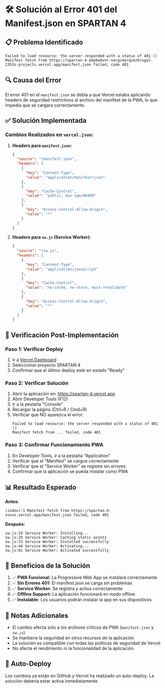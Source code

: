 # 🛠️ Solución al Error 401 del Manifest.json en SPARTAN 4

## 📋 Problema Identificado
```
Failed to load resource: the server responded with a status of 401 ()
Manifest fetch from https://spartan-4-p6p6edvnr-sergimarquezbrugal-2353s-projects.vercel.app/manifest.json failed, code 401
```

## 🔍 Causa del Error
El error 401 en el `manifest.json` se debía a que Vercel estaba aplicando headers de seguridad restrictivos al archivo del manifest de la PWA, lo que impedía que se cargara correctamente.

## ✅ Solución Implementada

### Cambios Realizados en `vercel.json`:

1. **Headers para `manifest.json`:**
   ```json
   {
     "source": "/manifest.json",
     "headers": [
       {
         "key": "Content-Type",
         "value": "application/manifest+json"
       },
       {
         "key": "Cache-Control",
         "value": "public, max-age=86400"
       },
       {
         "key": "Access-Control-Allow-Origin",
         "value": "*"
       }
     ]
   }
   ```

2. **Headers para `sw.js` (Service Worker):**
   ```json
   {
     "source": "/sw.js",
     "headers": [
       {
         "key": "Content-Type",
         "value": "application/javascript"
       },
       {
         "key": "Cache-Control",
         "value": "no-cache, no-store, must-revalidate"
       },
       {
         "key": "Access-Control-Allow-Origin",
         "value": "*"
       }
     ]
   }
   ```

## 🚀 Verificación Post-Implementación

### Paso 1: Verificar Deploy
1. Ir a [Vercel Dashboard](https://vercel.com/dashboard)
2. Seleccionar proyecto SPARTAN 4
3. Confirmar que el último deploy esté en estado "Ready"

### Paso 2: Verificar Solución
1. Abrir la aplicación en: https://spartan-4.vercel.app
2. Abrir Developer Tools (F12)
3. Ir a la pestaña "Console"
4. Recargar la página (Ctrl+R / Cmd+R)
5. Verificar que NO aparezca el error:
   ```
   Failed to load resource: the server responded with a status of 401 ()
   Manifest fetch from ... failed, code 401
   ```

### Paso 3: Confirmar Funcionamiento PWA
1. En Developer Tools, ir a la pestaña "Application"
2. Verificar que el "Manifest" se cargue correctamente
3. Verificar que el "Service Worker" se registre sin errores
4. Confirmar que la aplicación se pueda instalar como PWA

## 📊 Resultado Esperado

**Antes:**
```
(index):1 Manifest fetch from https://spartan-4-xxxxx.vercel.app/manifest.json failed, code 401
```

**Después:**
```
sw.js:24 Service Worker: Installing...
sw.js:29 Service Worker: Caching static assets
sw.js:33 Service Worker: Installed successfully
sw.js:44 Service Worker: Activating...
sw.js:61 Service Worker: Activated successfully
```

## 🎯 Beneficios de la Solución

1. ✅ **PWA Funcional:** La Progressive Web App se instalará correctamente
2. ✅ **Sin Errores 401:** El manifest.json se carga sin problemas
3. ✅ **Service Worker:** Se registra y activa correctamente
4. ✅ **Offline Support:** La aplicación funcionará en modo offline
5. ✅ **Instalable:** Los usuarios podrán instalar la app en sus dispositivos

## 📝 Notas Adicionales

- El cambio afecta solo a los archivos críticos de PWA (`manifest.json` y `sw.js`)
- Se mantiene la seguridad en otros recursos de la aplicación
- La solución es compatible con todas las políticas de seguridad de Vercel
- No afecta el rendimiento ni la funcionalidad de la aplicación

## 🔄 Auto-Deploy

Los cambios ya están en GitHub y Vercel ha realizado un auto-deploy. La solución debería estar activa inmediatamente.